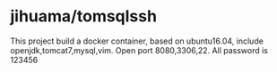 # jihuama/tomsqlssh
This project build a docker container, based on ubuntu16.04, include openjdk,tomcat7,mysql,vim.
Open port 8080,3306,22.
All password is 123456
